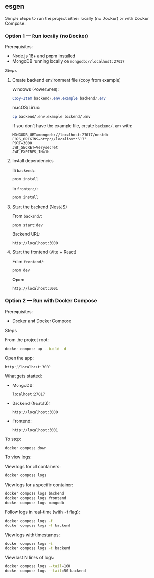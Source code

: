 ## esgen

Simple steps to run the project either locally (no Docker) or with Docker Compose.

### Option 1 — Run locally (no Docker)

Prerequisites:

- Node.js 18+ and pnpm installed
- MongoDB running locally on `mongodb://localhost:27017`

Steps:

1.  Create backend environment file (copy from example)

    Windows (PowerShell):

    ```powershell
    Copy-Item backend/.env.example backend/.env
    ```

    macOS/Linux:

    ```bash
    cp backend/.env.example backend/.env
    ```

    If you don't have the example file, create `backend/.env` with:

    ```
    MONGODB_URI=mongodb://localhost:27017/nestdb
    CORS_ORIGINS=http://localhost:5173
    PORT=3000
    JWT_SECRET=Verysecret
    JWT_EXPIRES_IN=1h
    ```

2.  Install dependencies

    In `backend/`:

    ```bash
    pnpm install
    ```

    In `frontend/`:

    ```bash
    pnpm install
    ```

3.  Start the backend (NestJS)

    From `backend/`:

    ```bash
    pnpm start:dev
    ```

    Backend URL:

    ```
    http://localhost:3000
    ```

4.  Start the frontend (Vite + React)

    From `frontend/`:

    ```bash
    pnpm dev
    ```

    Open:

    ```
    http://localhost:3001
    ```

### Option 2 — Run with Docker Compose

Prerequisites:

- Docker and Docker Compose

Steps:

From the project root:

```bash
docker compose up --build -d
```

Open the app:

```
http://localhost:3001
```

What gets started:

- MongoDB:
  ```
  localhost:27017
  ```
- Backend (NestJS):
  ```
  http://localhost:3000
  ```
- Frontend:
  ```
  http://localhost:3001
  ```

To stop:

```bash
docker compose down
```

To view logs:

View logs for all containers:

```bash
docker compose logs
```

View logs for a specific container:

```bash
docker compose logs backend
docker compose logs frontend
docker compose logs mongodb
```

Follow logs in real-time (with `-f` flag):

```bash
docker compose logs -f
docker compose logs -f backend
```

View logs with timestamps:

```bash
docker compose logs -t
docker compose logs -t backend
```

View last N lines of logs:

```bash
docker compose logs --tail=100
docker compose logs --tail=50 backend
```
